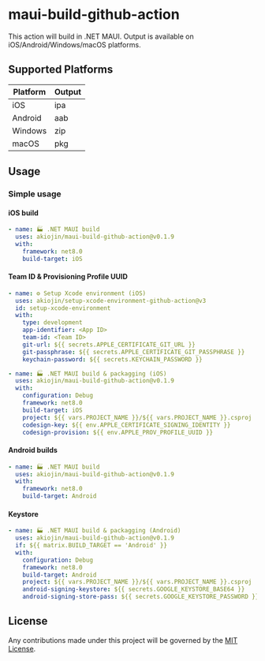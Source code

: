 # maui-build-github-action

This action will build in .NET MAUI.
Output is available on iOS/Android/Windows/macOS platforms.

## Supported Platforms

| Platform | Output |
| -------- | ------ |
| iOS      | ipa    |
| Android  | aab    |
| Windows  | zip    |
| macOS    | pkg    |

## Usage

### Simple usage

#### iOS build

```yml
- name: 🏭 .NET MAUI build
  uses: akiojin/maui-build-github-action@v0.1.9
  with:
    framework: net8.0
    build-target: iOS
```

#### Team ID & Provisioning Profile UUID

```yml
- name: ⚙️ Setup Xcode environment (iOS)
  uses: akiojin/setup-xcode-environment-github-action@v3
  id: setup-xcode-environment
  with:
    type: development
    app-identifier: <App ID>
    team-id: <Team ID>
    git-url: ${{ secrets.APPLE_CERTIFICATE_GIT_URL }}
    git-passphrase: ${{ secrets.APPLE_CERTIFICATE_GIT_PASSPHRASE }}
    keychain-password: ${{ secrets.KEYCHAIN_PASSWORD }}

- name: 🏭 .NET MAUI build & packagging (iOS)
  uses: akiojin/maui-build-github-action@v0.1.9
  with:
    configuration: Debug
    framework: net8.0
    build-target: iOS
    project: ${{ vars.PROJECT_NAME }}/${{ vars.PROJECT_NAME }}.csproj
    codesign-key: ${{ env.APPLE_CERTIFICATE_SIGNING_IDENTITY }}
    codesign-provision: ${{ env.APPLE_PROV_PROFILE_UUID }}
```

#### Android builds

```yml
- name: 🏭 .NET MAUI build
  uses: akiojin/maui-build-github-action@v0.1.9
  with:
    framework: net8.0
    build-target: Android
```

#### Keystore

```yml
- name: 🏭 .NET MAUI build & packagging (Android)
  uses: akiojin/maui-build-github-action@v0.1.9
  if: ${{ matrix.BUILD_TARGET == 'Android' }}
  with:
    configuration: Debug
    framework: net8.0
    build-target: Android
    project: ${{ vars.PROJECT_NAME }}/${{ vars.PROJECT_NAME }}.csproj
    android-signing-keystore: ${{ secrets.GOOGLE_KEYSTORE_BASE64 }}
    android-signing-store-pass: ${{ secrets.GOOGLE_KEYSTORE_PASSWORD }}
```

## License

Any contributions made under this project will be governed by the [MIT License](https://github.com/akiojin/maui-build-github-action/blob/main/LICENSE).
